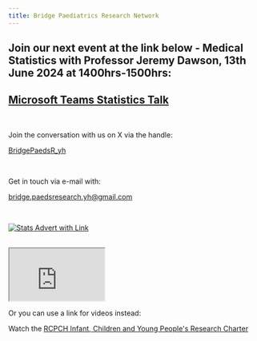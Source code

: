 ```yaml
---
title: Bridge Paediatrics Research Network
---
```


## Join our next event at the link below - Medical Statistics with Professor Jeremy Dawson, 13th June 2024 at 1400hrs-1500hrs:

## [Microsoft Teams Statistics Talk](https://tinyurl.com/959md8pr)
<br /> 

Join the conversation with us on X via the handle:<br /> 

[BridgePaedsR_yh](https://twitter.com/BridgePaedsR_yh)

<br /> 

Get in touch via e-mail with:<br /> 

[bridge.paedsresearch.yh@gmail.com](https://bridge.paedsresearch.yh@gmail.com)

<!-- comments are hidden like this -->
<!-- ![Stats Advert](/bridgepaediatrics/docs/assets/Email_footer_Dawson_stats.PNG)-->

<br /> 

<a href="https://tinyurl.com/959md8pr">![Stats Advert with Link](/bridgepaediatrics/docs/assets/Email_footer_Dawson_stats.PNG)</a>

<br /> 

<iframe src="https://drive.google.com/file/d/1htpg3K_-uy0FiOP7nzEYNYGcTSDqNz3h/preview" width="190" height="105" allow="autoplay"></iframe>

<!-- <iframe width="190" height="105" src="https://www.youtube.com/embed/wWCHrONFfYQ?si=2z2IJg_2dNQfUKwK" title="YouTube video player" frameborder="0" allow="accelerometer; autoplay; clipboard-write; encrypted-media; gyroscope; picture-in-picture; web-share" referrerpolicy="strict-origin-when-cross-origin" allowfullscreen></iframe> -->

<br /> 

Or you can use a link for videos instead:<br /> 

Watch the [RCPCH Infant, Children and Young People's Research Charter](https://www.youtube.com/watch?v=wWCHrONFfYQ)

